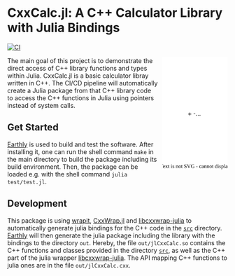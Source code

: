 # CxxCalc.jl: A C++ Calculator Library with Julia Bindings

[![CI](https://github.com/danlooo/CxxCalc.jl/actions/workflows/CI.yml/badge.svg)](https://github.com/danlooo/CxxCalc.jl/actions/workflows/CI.yml)

<img src="logo.svg" align="right" style="padding-left:10px;" width="150"/>

The main goal of this project is to demonstrate the direct access of C++ library functions and types within Julia.
CxxCalc.jl is a basic calculator libray written in C++.
The CI/CD pipeline will automatically create a Julia package from that C++ library code to access the C++ functions in Julia using pointers instead of system calls.

## Get Started

[Earthly](https://earthly.dev/) is used to build and test the software. After installing it, one can run the shell command `make` in the main directory to build the package including its build environment. Then, the package can be loaded e.g. with the shell command `julia test/test.jl`.

## Development

This package is using [wrapit](https://github.com/grasph/wrapit), [CxxWrap.jl](https://github.com/JuliaInterop/CxxWrap.jl) and [libcxxwrap-julia](https://github.com/JuliaInterop/libcxxwrap-julia) to automatically generate julia bindings for the C++ code in the [`src`](src) directory.
[Earthly](https://earthly.dev/) will then generate the julia package including the library with the bindings to the directory `out`.
Hereby, the file `out/jlCxxCalc.so` contains the C++ functions and classes provided in the directory [`src`](src), as well as the C++ part of the julia wrapper [libcxxwrap-julia](https://github.com/JuliaInterop/libcxxwrap-julia).
The API mapping C++ functions to julia ones are in the file `out/jlCxxCalc.cxx`.
